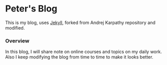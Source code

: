 # Peter's Blog

This is my blog, uses [Jekyll](http://jekyllrb.com/), forked from Andrej Karpathy repository and modified.

### Overview
In this blog, I will share note on online courses and topics on my daily work. Also I keep modifying the blog from time to time to make it looks better.
